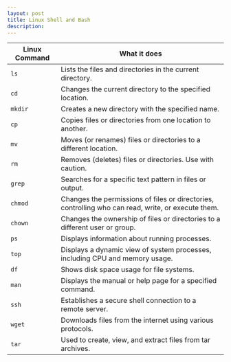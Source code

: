 ```yaml
---
layout: post
title: Linux Shell and Bash
description:
---
```


| Linux Command | What it does |
|--|--|
| `ls`               | Lists the files and directories in the current directory.                                          |
| `cd`               | Changes the current directory to the specified location.                                           |
| `mkdir`            | Creates a new directory with the specified name.                                                    |
| `cp`               | Copies files or directories from one location to another.                                           |
| `mv`               | Moves (or renames) files or directories to a different location.                                   |
| `rm`               | Removes (deletes) files or directories. Use with caution.                                           |
| `grep`             | Searches for a specific text pattern in files or output.                                            |
| `chmod`            | Changes the permissions of files or directories, controlling who can read, write, or execute them.  |
| `chown`            | Changes the ownership of files or directories to a different user or group.                         |
| `ps`               | Displays information about running processes.                                                       |
| `top`              | Displays a dynamic view of system processes, including CPU and memory usage.                         |
| `df`               | Shows disk space usage for file systems.                                                             |
| `man`              | Displays the manual or help page for a specified command.                                           |
| `ssh`              | Establishes a secure shell connection to a remote server.                                           |
| `wget`             | Downloads files from the internet using various protocols.                                          |
| `tar`              | Used to create, view, and extract files from tar archives.                                          |
